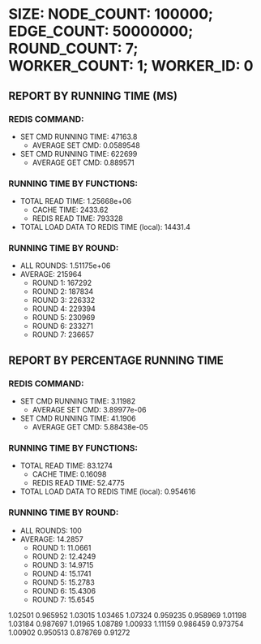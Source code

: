
# SIZE: NODE_COUNT: 100000; EDGE_COUNT: 50000000; ROUND_COUNT: 7; WORKER_COUNT: 1; WORKER_ID: 0

## REPORT BY RUNNING TIME (MS)

 ### REDIS COMMAND:

  + SET CMD RUNNING TIME: 47163.8
    + AVERAGE SET CMD: 0.0589548
  + SET CMD RUNNING TIME: 622699
    + AVERAGE GET CMD: 0.889571

 ### RUNNING TIME BY FUNCTIONS:

  + TOTAL READ TIME: 1.25668e+06
    + CACHE TIME: 2433.62
    + REDIS READ TIME: 793328
  + TOTAL LOAD DATA TO REDIS TIME (local): 14431.4

 ### RUNNING TIME BY ROUND:

  + ALL ROUNDS: 1.51175e+06
  + AVERAGE: 215964
     + ROUND 1: 167292
     + ROUND 2: 187834
     + ROUND 3: 226332
     + ROUND 4: 229394
     + ROUND 5: 230969
     + ROUND 6: 233271
     + ROUND 7: 236657

## REPORT BY PERCENTAGE RUNNING TIME

 ### REDIS COMMAND:

  + SET CMD RUNNING TIME: 3.11982
    + AVERAGE SET CMD: 3.89977e-06
  + SET CMD RUNNING TIME: 41.1906
    + AVERAGE GET CMD: 5.88438e-05

 ### RUNNING TIME BY FUNCTIONS:

  + TOTAL READ TIME: 83.1274
    + CACHE TIME: 0.16098
    + REDIS READ TIME: 52.4775
  + TOTAL LOAD DATA TO REDIS TIME (local): 0.954616

 ### RUNNING TIME BY ROUND:

  + ALL ROUNDS: 100
  + AVERAGE: 14.2857
     + ROUND 1: 11.0661
     + ROUND 2: 12.4249
     + ROUND 3: 14.9715
     + ROUND 4: 15.1741
     + ROUND 5: 15.2783
     + ROUND 6: 15.4306
     + ROUND 7: 15.6545

1.02501 0.965952 1.03015 1.03465 1.07324 0.959235 0.958969 1.01198 1.03184 0.987697 1.01965 1.08789 1.00933 1.11159 0.986459 0.973754 1.00902 0.950513 0.878769 0.91272 